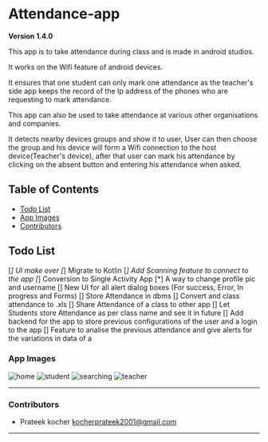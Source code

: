 # Attendance-app

**Version 1.4.0**

This app is to take attendance during class and is made in android studios.

It works on the Wifi feature of android devices.

It ensures that one student can only mark one attendance as the teacher's side app keeps the record
of the Ip address of the phones who are requesting to mark attendance.

This app can also be used to take attendance at various other organisations and companies.

It detects nearby devices groups and show it to user, User can then choose the group and his device
will form a Wifi connection to the host device(Teacher's device), after that user can mark his
attendance by clicking on the absent button and entering his attendance when asked.

## Table of Contents

* [Todo List](#todo-list)
* [App Images](#app-images)
* [Contributors](#contributors)

Todo List
--
[*] UI make over
[*] Migrate to Kotlin
[*] Add Scanning feature to connect to the app
[*] Conversion to Single Activity App
[*] A way to change profile pic and username
[] New UI for all alert dialog boxes (For success, Error, In progress and Forms)
[] Store Attendance in dbms
[] Convert and class attendance to .xls
[] Share Attendance of a class to other app
[] Let Students store Attendance as per class name and see it in future
[] Add backend for the app to store previous configurations of the user and a login to the app
[] Feature to analise the previous attendance and give alerts for the variations in data of a

### App Images

![home](project_images/home.jpg)
![student](project_images/student.jpg)
![searching](project_images/searching.jpg)
![teacher](project_images/teacher.jpg)

 ---

### Contributors

- Prateek kocher
  <kocherprateek2001@gmail.com>

 ---
